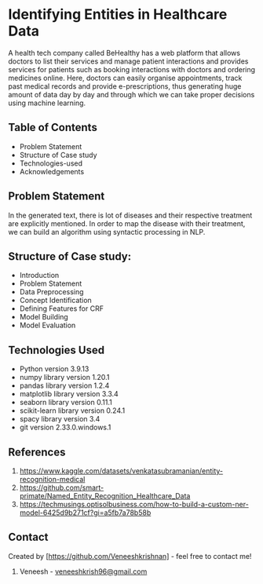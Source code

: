 # Identifying Entities in Healthcare Data
A health tech company called BeHealthy has a web platform that allows doctors to list their services and manage patient interactions and provides services for patients such as booking interactions with doctors and ordering medicines online. Here, doctors can easily organise appointments, track past medical records and provide e-prescriptions, thus generating huge amount of data day by day and through which we can take proper decisions using machine learning.

## Table of Contents
* Problem Statement
* Structure of Case study
* Technologies-used
* Acknowledgements

## Problem Statement
In the generated text, there is lot of diseases and their respective treatment are explicitly mentioned. In order to map the disease with their treatment, we can build an algorithm using syntactic processing in NLP.

## Structure of Case study:
* Introduction
* Problem Statement
* Data Preprocessing
* Concept Identification
* Defining Features for CRF
* Model Building
* Model Evaluation

## Technologies Used

- Python version 3.9.13
- numpy library version 1.20.1
- pandas library version 1.2.4
- matplotlib library version 3.3.4
- seaborn library version 0.11.1
- scikit-learn library version 0.24.1
- spacy library version 3.4
- git version 2.33.0.windows.1


## References
1. https://www.kaggle.com/datasets/venkatasubramanian/entity-recognition-medical
2. https://github.com/smart-primate/Named_Entity_Recognition_Healthcare_Data
3. https://techmusings.optisolbusiness.com/how-to-build-a-custom-ner-model-6425d9b271cf?gi=a5fb7a78b58b


## Contact
Created by [https://github.com/Veneeshkrishnan] - feel free to contact me!
1. Veneesh -  veneeshkrish96@gmail.com
